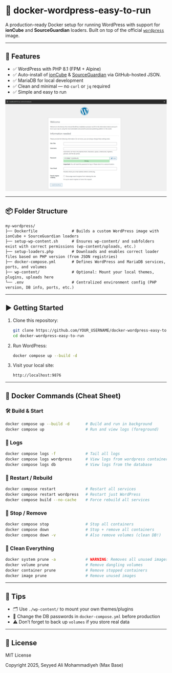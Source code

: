 # 🐳 docker-wordpress-easy-to-run

A production-ready Docker setup for running WordPress with support for **ionCube** and **SourceGuardian** loaders.
Built on top of the official [`wordpress`](https://hub.docker.com/_/wordpress) image.

---

## 🚀 Features

- ✅ WordPress with PHP 8.1 (FPM + Alpine)
- ✅ Auto-install of [ionCube](https://basemax.github.io/ioncube-loaders-linux-x86-64/data.json) & [SourceGuardian](https://basemax.github.io/sourceguardian-loader-linux-x86-64/data.json) via GitHub-hosted JSON.
- ✅ MariaDB for local development
- ✅ Clean and minimal — no `curl` or `jq` required
- ✅ Simple and easy to run

![Docker Wordpress](wp.jpg)

---

## 📦 Folder Structure

```
my-wordpress/
├── Dockerfile               # Builds a custom WordPress image with ionCube + SourceGuardian loaders
├── setup-wp-content.sh      # Ensures wp-content/ and subfolders exist with correct permissions (wp-content/uploads, etc.)
├── setup-loaders.php        # Downloads and enables correct loader files based on PHP version (from JSON registries)
├── docker-compose.yml       # Defines WordPress and MariaDB services, ports, and volumes
├── wp-content/              # Optional: Mount your local themes, plugins, uploads here
└── .env                     # Centralized environment config (PHP version, DB info, ports, etc.)
````

---

## ▶️ Getting Started

1. Clone this repository:

   ```bash
   git clone https://github.com/YOUR_USERNAME/docker-wordpress-easy-to-run.git
   cd docker-wordpress-easy-to-run
   ```

2. Run WordPress:

   ```bash
   docker compose up --build -d
   ```

3. Visit your local site:

   ```
   http://localhost:9876
   ```

---

## 🔧 Docker Commands (Cheat Sheet)

### 🛠 Build & Start

```bash
docker compose up --build -d       # Build and run in background
docker compose up                  # Run and view logs (foreground)
```

### 💬 Logs

```bash
docker compose logs -f             # Tail all logs
docker compose logs wordpress      # View logs from wordpress container
docker compose logs db             # View logs from the database
```

### 🔄 Restart / Rebuild

```bash
docker compose restart             # Restart all services
docker compose restart wordpress   # Restart just WordPress
docker compose build --no-cache    # Force rebuild all services
```

### 🧼 Stop / Remove

```bash
docker compose stop                # Stop all containers
docker compose down                # Stop + remove all containers
docker compose down -v             # Also remove volumes (clean DB!)
```

### 🧹 Clean Everything

```bash
docker system prune -a             # WARNING: Removes all unused images/volumes/networks
docker volume prune                # Remove dangling volumes
docker container prune             # Remove stopped containers
docker image prune                 # Remove unused images
```

---

## 🧠 Tips

* 🗂 Use `./wp-content/` to mount your own themes/plugins
* 🔐 Change the DB passwords in `docker-compose.yml` before production
* ⚠️ Don’t forget to back up `volumes` if you store real data

---

## 📄 License

MIT License

Copyright 2025, Seyyed Ali Mohammadiyeh (Max Base)
